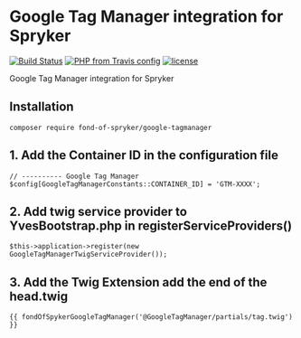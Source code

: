 # Google Tag Manager integration for Spryker
[![Build Status](https://travis-ci.org/fond-of/spryker-google-tagmanager.svg?branch=master)](https://travis-ci.org/fond-of/spryker-google-tagmanager)
[![PHP from Travis config](https://img.shields.io/travis/php-v/symfony/symfony.svg)](https://php.net/)
[![license](https://img.shields.io/github/license/mashape/apistatus.svg)](https://packagist.org/packages/fond-of-spryker/google-tagmanager)

Google Tag Manager integration for Spryker



## Installation

```
composer require fond-of-spryker/google-tagmanager
```

## 1. Add the Container ID in the configuration file 

```
// ---------- Google Tag Manager
$config[GoogleTagManagerConstants::CONTAINER_ID] = 'GTM-XXXX'; 
```

## 2. Add twig service provider to YvesBootstrap.php in registerServiceProviders()

```
$this->application->register(new GoogleTagManagerTwigServiceProvider());
```

## 3. Add the Twig Extension add the end of the head.twig

```
{{ fondOfSpykerGoogleTagManager('@GoogleTagManager/partials/tag.twig') }}
```

